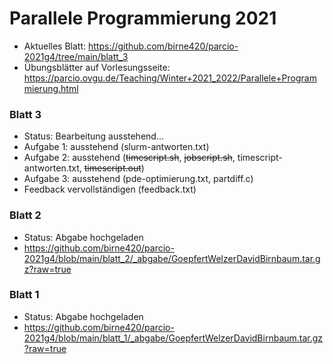 # Parallele Programmierung 2021
- Aktuelles Blatt: https://github.com/birne420/parcio-2021g4/tree/main/blatt_3
- Übungsblätter auf Vorlesungsseite: https://parcio.ovgu.de/Teaching/Winter+2021_2022/Parallele+Programmierung.html
### Blatt 3
- Status: Bearbeitung ausstehend...
- Aufgabe 1: ausstehend (slurm-antworten.txt)
- Aufgabe 2: ausstehend (~~timescript.sh~~, ~~jobscript.sh~~, timescript-antworten.txt, ~~timescript.out~~)
- Aufgabe 3: ausstehend (pde-optimierung.txt, partdiff.c)
- Feedback vervollständigen (feedback.txt)
### Blatt 2
- Status: Abgabe hochgeladen
- https://github.com/birne420/parcio-2021g4/blob/main/blatt_2/_abgabe/GoepfertWelzerDavidBirnbaum.tar.gz?raw=true
### Blatt 1
- Status: Abgabe hochgeladen
- https://github.com/birne420/parcio-2021g4/blob/main/blatt_1/_abgabe/GoepfertWelzerDavidBirnbaum.tar.gz?raw=true
